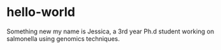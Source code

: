 # hello-world
Something new
my name is Jessica, a 3rd year Ph.d student working on salmonella using genomics techniques.
